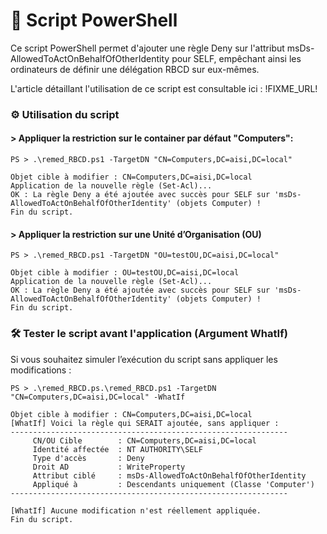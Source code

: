 # 📜 Script PowerShell

Ce script PowerShell permet d'ajouter une règle Deny sur l'attribut msDs-AllowedToActOnBehalfOfOtherIdentity pour SELF, empêchant ainsi les ordinateurs de définir une délégation RBCD sur eux-mêmes.

L'article détaillant l'utilisation de ce script est consultable ici : !FIXME_URL!

### ⚙️ Utilisation du script

#### > Appliquer la restriction sur le container par défaut "Computers":
``` 
PS > .\remed_RBCD.ps1 -TargetDN "CN=Computers,DC=aisi,DC=local"

Objet cible à modifier : CN=Computers,DC=aisi,DC=local
Application de la nouvelle règle (Set-Acl)...
OK : La règle Deny a été ajoutée avec succès pour SELF sur 'msDs-AllowedToActOnBehalfOfOtherIdentity' (objets Computer) !
Fin du script.
```

#### > Appliquer la restriction sur une Unité d’Organisation (OU)
```
PS > .\remed_RBCD.ps1 -TargetDN "OU=testOU,DC=aisi,DC=local"

Objet cible à modifier : OU=testOU,DC=aisi,DC=local
Application de la nouvelle règle (Set-Acl)...
OK : La règle Deny a été ajoutée avec succès pour SELF sur 'msDs-AllowedToActOnBehalfOfOtherIdentity' (objets Computer) !
Fin du script.
```

### 🛠 Tester le script avant l'application (Argument WhatIf)

Si vous souhaitez simuler l’exécution du script sans appliquer les modifications :

```
PS > .\remed_RBCD.ps.\remed_RBCD.ps1 -TargetDN "CN=Computers,DC=aisi,DC=local" -WhatIf

Objet cible à modifier : CN=Computers,DC=aisi,DC=local
[WhatIf] Voici la règle qui SERAIT ajoutée, sans appliquer :
--------------------------------------------------------------
     CN/OU Cible        : CN=Computers,DC=aisi,DC=local                          
     Identité affectée  : NT AUTHORITY\SELF
     Type d'accès       : Deny
     Droit AD           : WriteProperty
     Attribut ciblé     : msDs-AllowedToActOnBehalfOfOtherIdentity
     Appliqué à         : Descendants uniquement (Classe 'Computer')
--------------------------------------------------------------

[WhatIf] Aucune modification n'est réellement appliquée.
Fin du script.
```
